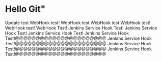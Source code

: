 # Hello Git"
Update test
WebHook test!
WebHook test
WebHook test
WebHook test!
WebHook test!
WebHook Test!
Jenkins Service Hook Test!
Jenkins Service Hook Test!
Jenkins Service Hook Test!
Jenkins Service Hook Test!@@@@@@@@@@@@@@@@@@@@@@
Jenkins Service Hook Test!@@@@@@@@@@@@@@@@@@@@@@
Jenkins Service Hook Test!@@@@@@@@@@@@@@@@@@@@@@
Jenkins Service Hook Test!@@@@@@@@@@@@@@@@@@@@@@
